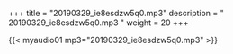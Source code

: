 +++
title = "20190329_ie8esdzw5q0.mp3"
description = " 20190329_ie8esdzw5q0.mp3 "
weight = 20
+++

{{< myaudio01 mp3="20190329_ie8esdzw5q0.mp3" >}}

